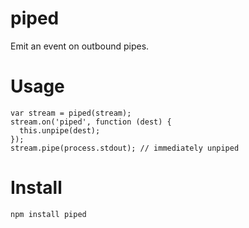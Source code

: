 piped
=====

Emit an event on outbound pipes.

Usage
=====
```
var stream = piped(stream);
stream.on('piped', function (dest) {
  this.unpipe(dest);
});
stream.pipe(process.stdout); // immediately unpiped
```

Install
=====
```
npm install piped
```
